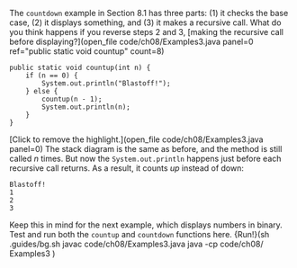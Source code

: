 The `countdown` example in Section 8.1 has three parts: (1) it checks the base case, (2) it displays something, and (3) it makes a recursive call. What do you think happens if you reverse steps 2 and 3, [making the recursive call before displaying?](open_file code/ch08/Examples3.java panel=0 ref="public static void countup" count=8)


```code
public static void countup(int n) {
    if (n == 0) {
        System.out.println("Blastoff!");
    } else {
        countup(n - 1);
        System.out.println(n);
    }
}
```

[Click to remove the highlight.](open_file code/ch08/Examples3.java panel=0)
 The stack diagram is the same as before, and the method is still called $n$ times. But now the `System.out.println` happens just before each recursive call returns. As a result, it counts *up* instead of down:

```code
Blastoff!
1
2
3
```

Keep this in mind for the next example, which displays numbers in binary. Test and run both the `countup` and `countdown` functions here.
{Run!}(sh .guides/bg.sh javac code/ch08/Examples3.java java -cp code/ch08/ Examples3 )
